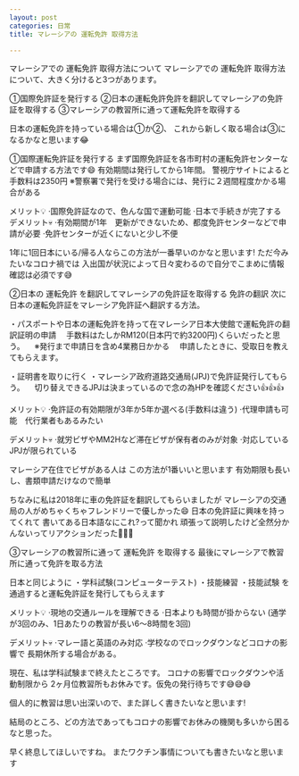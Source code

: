 ```yaml
---
layout: post
categories: 日常
title: マレーシアの 運転免許 取得方法

---
```

マレーシアでの 運転免許 取得方法について
マレーシアでの 運転免許 取得方法について、大きく分けると3つがあります。

①国際免許証を発行する
②日本の運転免許免許を翻訳してマレーシアの免許証を取得する
③マレーシアの教習所に通って運転免許を取得する

日本の運転免許を持っている場合は①か②、
これから新しく取る場合は③になるかなと思います😂

①国際運転免許証を発行する
まず国際免許証を各市町村の運転免許センターなどで申請する方法です😄
有効期間は発行してから1年間。
警視庁サイトによると手数料は2350円
※警察署で発行を受ける場合には、発行に２週間程度かかる場合がある

メリット💡
·国際免許証なので、色んな国で運動可能
·日本で手続きが完了する
デメリット💀
·有効期間が1年　更新ができないため、都度免許センターなどで申請が必要
·免許センターが近くにないと少し不便

1年に1回日本にいる/帰る人ならこの方法が一番早いのかなと思います!
ただ今みたいなコロナ禍では
入出国が状況によって日々変わるので自分でこまめに情報確認は必須です😅

②日本の 運転免許 を翻訳してマレーシアの免許証を取得する
免許の翻訳 
次に日本の運転免許証をマレーシア免許証へ翻訳する方法。

・パスポートや日本の運転免許を持って在マレーシア日本大使館で運転免許の翻訳証明の申請
　手数料はたしかRM120(日本円で約3200円)くらいだったと思う。
　※発行まで申請日を含め4業務日かかる
　申請したときに、受取日を教えてもらえます。

・証明書を取りに行く
・マレーシア政府道路交通局(JPJ)で免許証発行してもらう。
　切り替えできるJPJは決まっているので念の為HPを確認ください👍👍👍

メリット💡
·免許証の有効期限が3年か5年か選べる(手数料は違う)
·代理申請も可能　代行業者もあるみたい

デメリット💀
·就労ビザやMM2Hなど滞在ビザが保有者のみが対象
·対応しているJPJが限られている

マレーシア在住でビザがある人は
この方法が1番いいと思います
有効期限も長いし、書類申請だけなので簡単

ちなみに私は2018年に車の免許証を翻訳してもらいましたが
マレーシアの交通局の人がめちゃくちゃフレンドリーで優しかった😄
日本の免許証に興味を持ってくれて
書いてある日本語なにこれ?って聞かれ
頑張って説明したけど全然分かんないってリアクションだった🤣🤣🤣

③マレーシアの教習所に通って 運転免許 を取得する
最後にマレーシアで教習所に通って免許を取る方法

日本と同じように
・学科試験(コンピューターテスト)
・技能練習
・技能試験
を通過すると運転免許証を発行してもらえます

メリット💡
·現地の交通ルールを理解できる
·日本よりも時間が掛からない
(通学が3回のみ、1日あたりの教習が長い6〜8時間を3回)

デメリット💀
·マレー語と英語のみ対応
·学校なのでロックダウンなどコロナの影響で
長期休所する場合がある。

現在、私は学科試験まで終えたところです。
コロナの影響でロックダウンや活動制限から
2ヶ月位教習所もお休みです。仮免の発行待ちです😅😅😅

個人的に教習は思い出深いので、また詳しく書きたいなと思います!

結局のところ、どの方法であってもコロナの影響でお休みの機関も多いから困るなと思った。

早く終息してほしいですね。
またワクチン事情についても書きたいなと思います